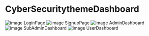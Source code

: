 ﻿# CyberSecuritythemeDashboard
![image](https://github.com/user-attachments/assets/03dd4605-99b1-405a-b7f2-3a5c171bf306)
LoginPage
![image](https://github.com/user-attachments/assets/92580d3d-5a1d-40c6-89fc-617fb4e9c2b2)
SignupPage
![image](https://github.com/user-attachments/assets/27cdb589-1409-4d92-82c3-9a55a727327b)
AdminDashboard
![image](https://github.com/user-attachments/assets/249f0cba-77b5-4682-9fa5-ea33ea3e20a6)
SubAdminDashboard
![image](https://github.com/user-attachments/assets/ecf0cc16-aa64-4480-a637-0384b507c179)
UserDashboard




